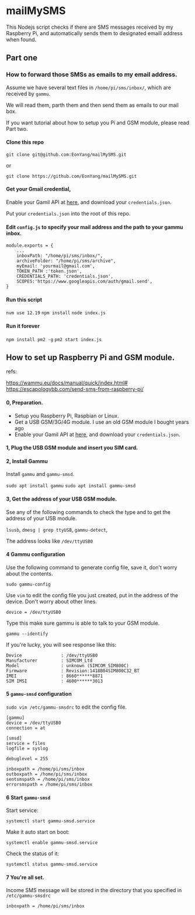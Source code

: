 # mailMySMS

This Nodejs script checks if there are SMS messages received by my Raspberry Pi, and automatically sends them to designated emaill address when found.

## Part one

### How to forward those SMSs as emails to my email address.

Assume we have several text files in `/home/pi/sms/inbox/`, which are received by `gammu`. 

We will read them, parth them and then send them as emails to our mail box.

If you want tutorial about how to setup you Pi and GSM module, please read Part two.

#### Clone this repo

`git clone git@github.com:EonYang/mailMySMS.git`

or

`git clone https://github.com/EonYang/mailMySMS.git`

#### Get your Gmail credential, 

Enable your Gamil API at [here](https://developers.google.com/gmail/api/quickstart/nodejs), and download your `credentials.json`.

Put your `credentials.json` into the root of this repo.

#### Edit `config.js` to specify your mail address and the path to your gammu inbox.

```
module.exports = {
    ...
    inboxPath: "/home/pi/sms/inbox/",
    archiveFolder: "/home/pi/sms/archive",
    myEmail: 'yourmail@gmail.com',
    TOKEN_PATH :'token.json',
    CREDENTIALS_PATH: 'credentials.json',
    SCOPES:'https://www.googleapis.com/auth/gmail.send',
}
```

#### Run this script
`nvm use 12.19`
`npm install`
`node index.js`

#### Run it forever
`npm install pm2 -g`
`pm2 start index.js`


## How to set up Raspberry Pi and GSM module.

refs:

https://wammu.eu/docs/manual/quick/index.html#
https://escapologybb.com/send-sms-from-raspberry-pi/

#### 0, Preparation.

* Setup you Raspberry Pi, Raspbian or Linux.
* Get a USB GSM/3G/4G module. I use an old GSM module I bought years ago
* Enable your Gamil API at [here](https://developers.google.com/gmail/api/quickstart/nodejs), and download your `credentials.json`.

#### 1, Plug the USB GSM module and insert you SIM card.

#### 2, Install Gammu

Install `gammu` and `gammu-smsd`.

`sudo apt install gammu` 
`sudo apt install gammu-smsd` 

#### 3, Get the address of your USB GSM module.

Sse any of the following commands to check the type and to get the address of your USB module.

`lsusb`,
`dmesg | grep ttyUSB`,
`gammu-detect`,

The address looks like `/dev/ttyUSB0`

#### 4 Gammu configuration

Use the following command to generate config file, save it, don't worry about the contents.

`sudo gammu-config` 

Use `vim` to edit the config file you just created, put in the address of the device. Don't worry about other lines.

`device = /dev/ttyUSB0`

Type this make sure gammu is able to talk to your GSM module.

`gammu --identify` 

If you're lucky, you will see response like this:

```
Device               : /dev/ttyUSB0
Manufacturer         : SIMCOM_Ltd
Model                : unknown (SIMCOM_SIM800C)
Firmware             : Revision:1418B04SIM800C32_BT
IMEI                 : 8660******8871
SIM IMSI             : 4600******3013
```

#### 5 `gammu-smsd` configuration

`sudo vim /etc/gammu-smsdrc` to edit the config file.

```
[gammu]
device = /dev/ttyUSB0
connection = at

[smsd]
service = files
logfile = syslog

debuglevel = 255

inboxpath = /home/pi/sms/inbox
outboxpath = /home/pi/sms/inbox
sentsmspath = /home/pi/sms/inbox
errorsmspath = /home/pi/sms/inbox
```

#### 6 Start `gammu-smsd`

Start service:

`systemctl start gammu-smsd.service`

Make it auto start on boot:

`systemctl enable gammu-smsd.service`

Check the status of it:

`systemctl status gammu-smsd.service`

#### 7 You're all set.

Income SMS message will be stored in the directory that you specified in `/etc/gammu-smsdrc`

`inboxpath = /home/pi/sms/inbox`




